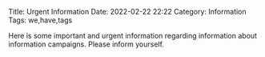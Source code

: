 Title: Urgent Information
Date: 2022-02-22 22:22
Category: Information
Tags: we,have,tags

Here is some important and urgent information regarding information about information campaigns. Please inform yourself.
